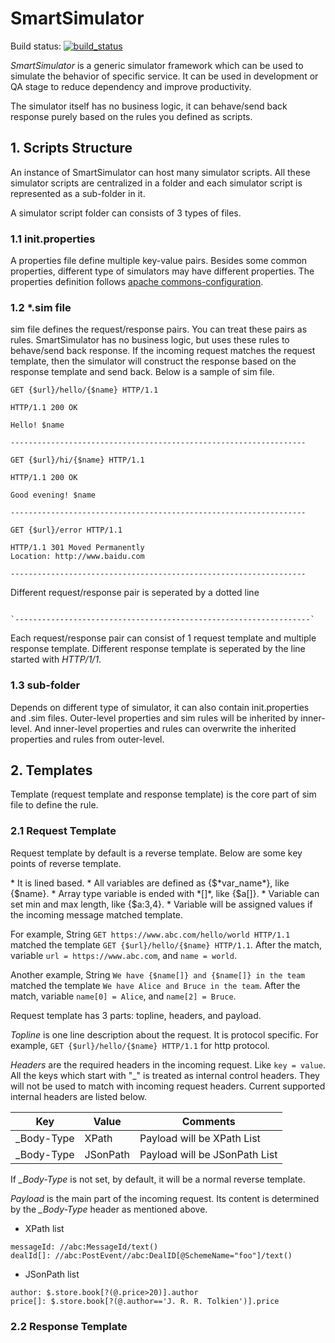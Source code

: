 # SmartSimulator
Build status: [![build_status](https://api.travis-ci.org/lujian213/smartsimulator.svg?branch=master)](https://travis-ci.org/lujian213/smartsimulator)

*SmartSimulator* is a generic simulator framework which can be used to simulate the behavior of specific service. It can be used in development or QA stage to reduce dependency and improve productivity.

The simulator itself has no business logic, it can behave/send back response purely based on the rules you defined as scripts.

## 1. Scripts Structure
An instance of SmartSimulator can host many simulator scripts. All these simulator scripts are centralized in a folder and each simulator script is represented as a sub-folder in it.

A simulator script folder can consists of 3 types of files.
###	1.1 init.properties	
A properties file define multiple key-value pairs. Besides some common properties, different type of simulators may have different properties. The properties definition follows [apache commons-configuration](http://commons.apache.org/proper/commons-configuration).
###	1.2 *.sim file	
sim file defines the request/response pairs. You can treat these pairs as rules. SmartSimulator has no business logic, but uses these rules to behave/send back response. If the incoming request matches the request template, then the simulator will construct the response  based on the response template and send back. Below is a sample of sim file.

```
GET {$url}/hello/{$name} HTTP/1.1

HTTP/1.1 200 OK

Hello! $name

------------------------------------------------------------------

GET {$url}/hi/{$name} HTTP/1.1

HTTP/1.1 200 OK

Good evening! $name

------------------------------------------------------------------

GET {$url}/error HTTP/1.1

HTTP/1.1 301 Moved Permanently
Location: http://www.baidu.com

------------------------------------------------------------------

```

Different request/response pair is seperated by a dotted line
<p><code>
`------------------------------------------------------------------`
</code></p>

Each request/response pair can consist of 1 request template and multiple response template. Different response template is seperated by the line started with *HTTP/1/1*.


###	1.3 sub-folder	
Depends on different type of simulator, it can also contain init.properties and .sim files. Outer-level properties and sim rules will be inherited by inner-level. And inner-level properties and rules can overwrite the inherited properties and rules from outer-level.

## 2. Templates
Template (request template and response template) is the core part of sim file to define the rule. 
### 2.1 Request Template
Request template by default is a reverse template. Below are some key points of reverse template.
<p>
* It is lined based. 
* All variables are defined as {$*var_name*}, like {$name}.
* Array type variable is ended with *[]*, like {$a[]}.
* Variable can set min and max length, like {$a:3,4}.
* Variable will be assigned values if the incoming message matched template.
</p>

For example, String `GET https://www.abc.com/hello/world HTTP/1.1` matched the template `GET {$url}/hello/{$name} HTTP/1.1`. After the match, variable `url = https://www.abc.com`, and `name = world`.

Another example, String `We have {$name[]} and {$name[]} in the team` matched the template `We have Alice and Bruce in the team`. After the match, variable `name[0] = Alice`, and `name[2] = Bruce`.

Request template has 3 parts: topline, headers, and payload.

*Topline* is one line description about the request. It is protocol specific. For example, `GET {$url}/hello/{$name} HTTP/1.1` for http protocol.

*Headers* are the required headers in the incoming request. Like `key = value`. All the keys which start with "_" is treated as internal control headers. They will not be used to match with incoming request headers. Current supported internal headers are listed below.

| Key | Value | Comments
| ------ | ------ | ----- |
| _Body-Type | XPath | Payload will be XPath List |
| _Body-Type | JSonPath | Payload will be JSonPath List |

If *_Body-Type* is not set, by default, it will be a normal reverse template. 

*Payload* is the main part of the incoming request. Its content is determined by the *_Body-Type* header as mentioned above.
* XPath list

```
messageId: //abc:MessageId/text()
dealId[]: //abc:PostEvent//abc:DealID[@SchemeName="foo"]/text() 
```

* JSonPath list

```
author: $.store.book[?(@.price>20)].author
price[]: $.store.book[?(@.author=='J. R. R. Tolkien')].price 
```

### 2.2 Response Template

